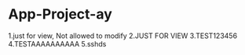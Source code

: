 # App-Project-ay
1.just for view, Not allowed to modify
2.JUST FOR VIEW
3.TEST123456
4.TESTAAAAAAAAAA
5.sshds
